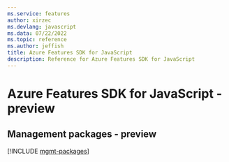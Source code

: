 ```yaml
---
ms.service: features
author: xirzec
ms.devlang: javascript
ms.data: 07/22/2022
ms.topic: reference
ms.author: jeffish
title: Azure Features SDK for JavaScript
description: Reference for Azure Features SDK for JavaScript
---
```

# Azure Features SDK for JavaScript - preview

## Management packages - preview
[!INCLUDE [mgmt-packages](features-mgmt-index.md)]